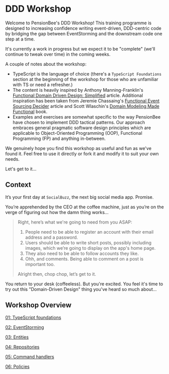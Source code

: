 # DDD Workshop

Welcome to PensionBee's DDD Workshop! This training programme is designed to increasing confidence writing event-driven, DDD-centric code by bridging the gap between EventStorming and the downstream code one step at a time.

It's currently a work in progress but we expect it to be "complete" (we'll continue to tweak over time) in the coming weeks.

A couple of notes about the workshop:

- TypeScript is the language of choice (there's a `TypeScript Foundations` section at the beginning of the workshop for those who are unfamiliar with TS or need a refresher.)
- The content is heavily inspired by Anthony Manning-Franklin's [Functional Domain Driven Design: Simplified](https://antman-does-software.com/functional-domain-driven-design-simplified) article. Additional inspiration has been taken from Jeremie Chassaing's [Functional Event Sourcing Decider](https://thinkbeforecoding.com/post/2021/12/17/functional-event-sourcing-decider) article and Scott Wlaschin's [Domain Modeling Made Functional](https://pragprog.com/titles/swdddf/domain-modeling-made-functional/) book.
- Examples and exercises are somewhat specific to the way PensionBee have chosen to implement DDD tactical patterns. Our approach embraces general pragmatic software design principles which are applicable to Object-Oriented Programming (OOP), Functional Programming (FP) and anything in-between.

We genuinely hope you find this workshop as useful and fun as we've found it. Feel free to use it directly or fork it and modify it to suit your own needs.

Let's get to it...

## Context

It’s your first day at `SocialBuzz`, the next big social media app. Promise.

You’re apprehended by the CEO at the coffee machine, just as you’re on the verge of figuring out how the damn thing works...

> Right, here’s what we're going to need from you ASAP:
>
> 1. People need to be able to register an account with their email address and a password.
> 2. Users should be able to write short posts, possibly including images, which we’re going to display on the app's home page.
> 3. They also need to be able to follow accounts they like.
> 4. Ohh, and comments. Being able to comment on a post is important too.
>
> Alright then, chop chop, let’s get to it.

You return to your desk (coffeeless). But you're excited. You feel it's time to try out this "Domain-Driven Design" thing you've heard so much about...

## Workshop Overview

[01: TypeScript foundations](https://github.com/PensionBee/ddd-workshop/tree/01-typescript)

[02: EventStorming](https://github.com/PensionBee/ddd-workshop/tree/02-eventstorming)

[03: Entities](https://github.com/PensionBee/ddd-workshop/tree/03-entities)

[04: Repositories](https://github.com/PensionBee/ddd-workshop/tree/04-repositories)

[05: Command handlers](https://github.com/PensionBee/ddd-workshop/tree/05-command-handlers)

[06: Policies](https://github.com/PensionBee/ddd-workshop/tree/06-policies)
